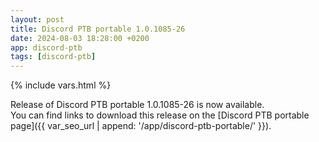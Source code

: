 ```yaml
---
layout: post
title: Discord PTB portable 1.0.1085-26
date: 2024-08-03 18:28:00 +0200
app: discord-ptb
tags: [discord-ptb]
---
```

{% include vars.html %}

Release of Discord PTB portable 1.0.1085-26 is now available.<br />
You can find links to download this release on the [Discord PTB portable page]({{ var_seo_url | append: '/app/discord-ptb-portable/' }}).
